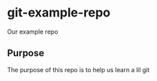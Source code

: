 # git-example-repo
Our example repo

## Purpose

The purpose of this repo is to help us learn a lil git
